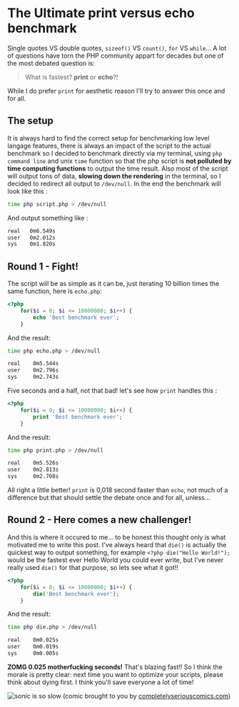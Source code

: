 # The Ultimate print versus echo benchmark

Single quotes VS double quotes, `sizeof()` VS `count()`, `for` VS `while`… A lot of questions have torn the PHP community appart for decades but one of the most debated question is:

> What is fastest? **print** or **echo**?!

While I do prefer `print` for aesthetic reason I'll try to answer this once and for all.

## The setup

It is always hard to find the correct setup for benchmarking low level langage features, there is always an impact of the script to the actual benchmark so I decided to benchmark directly via my terminal, using `php command line` and unix `time` function so that the php script is **not polluted by time computing functions** to output the time result. Also most of the script will output tons of data, **slowing down the rendering** in the terminal, so I decided to redirect all output to `/dev/null`. In the end the benchmark will look like this :

```bash
time php script.php > /dev/null
```

And output something like :

```bash
real   0m6.549s
user   0m2.012s
sys    0m1.820s
```

## Round 1 - Fight!

The script will be as simple as it can be, just iterating 10 billion times the same function, here is `echo.php`:

```php
<?php
    for($i = 0; $i <= 10000000; $i++) {
        echo 'Best benchmark ever';
    }
```

And the result:

```bash
time php echo.php > /dev/null

real	0m5.544s
user	0m2.796s
sys  	0m2.743s
```

Five seconds and a half, not that bad! let's see how `print` handles this :

```php
<?php
	for($i = 0; $i <= 10000000; $i++) {
        print 'Best benchmark ever';
    }
```

And the result:

```bash
time php print.php > /dev/null

real	0m5.526s
user	0m2.813s
sys 	0m2.708s
```

All right a little better! `print` is 0,018 second faster than `echo`, not much of a difference but that should settle the debate once and for all, unless…

## Round 2 - Here comes a new challenger!

And this is where it occured to me… to be honest this thought only is what motivated me to write this post. I've always heard that `die()` is actually the quickest way to output something, for example `<?php die("Hello World!");` would be the fastest ever Hello World you could ever write, but I've never really used `die()` for that purpose, so lets see what it got!!

```php
<?php
    for($i = 0; $i <= 10000000; $i++) {
        die('Best benchmark ever');
    }
```

And the result:

```bash
time php die.php > /dev/null

real	0m0.025s
user	0m0.019s
sys 	0m0.005s
```

**ZOMG 0.025 motherfucking seconds!** That's blazing fast!! So I think the morale is pretty clear: next time you want to optimize your scripts, please think about dying first. I think you'll save everyone a lot of time!

![sonic is so slow](http://resource.mmgn.com/Gallery/full/Too-slow-sonic-1041428.jpg)
(comic brought to you by [completelyseriouscomics.com](http://completelyseriouscomics.com/))

